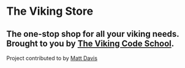 The Viking Store
============

## The one-stop shop for all your viking needs. Brought to you by [The Viking Code School](http://vikingcodeschool.com). 

Project contributed to by [Matt Davis](https://github.com/chewieee)
